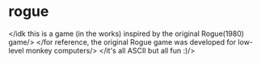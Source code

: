 # rogue
</idk this is a game (in the works) inspired by the original Rogue(1980) game/>
</for reference, the original Rogue game was developed for low-level monkey computers/>
</it's all ASCII but all fun :)/>
